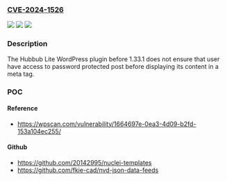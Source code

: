 ### [CVE-2024-1526](https://cve.mitre.org/cgi-bin/cvename.cgi?name=CVE-2024-1526)
![](https://img.shields.io/static/v1?label=Product&message=Hubbub%20Lite%20&color=blue)
![](https://img.shields.io/static/v1?label=Version&message=0%3C%201.33.1%20&color=brighgreen)
![](https://img.shields.io/static/v1?label=Vulnerability&message=CWE-287%20Improper%20Authentication&color=brighgreen)

### Description

The Hubbub Lite  WordPress plugin before 1.33.1 does not ensure that user have access to password protected post before displaying its content in a meta tag.

### POC

#### Reference
- https://wpscan.com/vulnerability/1664697e-0ea3-4d09-b2fd-153a104ec255/

#### Github
- https://github.com/20142995/nuclei-templates
- https://github.com/fkie-cad/nvd-json-data-feeds

